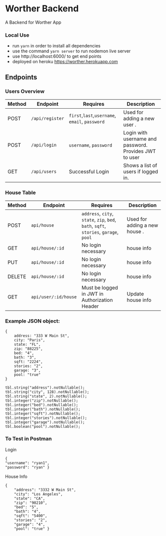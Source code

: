 # Worther Backend

A Backend for Worther App

### Local Use

- run `yarn` in order to install all dependencies
- use the command `yarn server` to run nodemon live server
- use http://localhost:6000/ to get end points
- deployed on heroku  https://worther.herokuapp.com


## Endpoints

### Users Overview


| Method |     Endpoint     |                  Requires                    |                                        Description                            |
|--------|------------------|----------------------------------------------|-------------------------------------------------------------------------------|
|  POST  | `/api/register` | `first`,`last`,`username`, `email`, `password`| Used for adding a new user .                                       |
|  POST  | `/api/login`    |  `username`, `password`| Login with username and password. Provides JWT to user    |
|  GET   | `/api/users`     |  Successful Login  | Shows a list of users if logged in.          

### House Table

| Method |     Endpoint     |                  Requires                    |                                        Description                            |
|--------|------------------|----------------------------------------------|-------------------------------------------------------------------------------|
|  POST  | `api/house` | `address`, `city`, `state`, `zip`, `bed`, `bath`, `sqft`, `stories`, `garage`, `pool`| Used for adding a new house . |
|  GET   | `api/house/:id`     | No login necessary | house info | Shows home. |
|  PUT   | `api/house/:id`     | No login necessary | house info | Updates home. | 
|  DELETE   | `api/house/:id`     | No login necessary | house info | Delete homes. |                                  |
|  GET   | `api/user/:id/house`     | Must be logged in JWT in Authorization Header| Update house info | Shows homes for logged in user.            

### Example JSON object:
```
{
    address: "333 W Main St",
    city: "Paris",
    state: "FL",
    zip: "88225",
    bed: "4",
    bath: "3",
    sqft: "2224",
    stories: "2",
    garage: "3",
    pool: "true"
}
```
    tbl.string("address").notNullable();
    tbl.string("city", 128).notNullable();
    tbl.string("state", 2).notNullable();
    tbl.integer("zip").notNullable();
    tbl.integer("bed").notNullable();
    tbl.integer("bath").notNullable();
    tbl.integer("sqft").notNullable();
    tbl.integer("stories").notNullable();
    tbl.integer("garage").notNullable();
    tbl.boolean("pool").notNullable();

### To Test in Postman 

Login

```
{ 
"username": "ryan1",
"password": "ryan" }

```
House Info

```
{
    "address": "3332 W Main St",
    "city": "Los Angeles",
    "state": "CA",
    "zip": "90210",
    "bed": "5",
    "bath": "4",
    "sqft": "5400",
    "stories": "2",
    "garage": "4",
    "pool": "true" }

```
